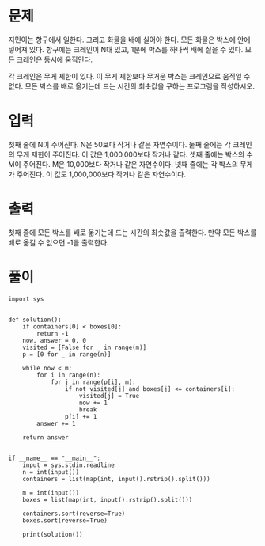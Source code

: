 # 문제
지민이는 항구에서 일한다. 그리고 화물을 배에 실어야 한다. 모든 화물은 박스에 안에 넣어져 있다. 항구에는 크레인이 N대 있고, 1분에 박스를 하나씩 배에 실을 수 있다. 모든 크레인은 동시에 움직인다.

각 크레인은 무게 제한이 있다. 이 무게 제한보다 무거운 박스는 크레인으로 움직일 수 없다. 모든 박스를 배로 옮기는데 드는 시간의 최솟값을 구하는 프로그램을 작성하시오.

# 입력
첫째 줄에 N이 주어진다. N은 50보다 작거나 같은 자연수이다. 둘째 줄에는 각 크레인의 무게 제한이 주어진다. 이 값은 1,000,000보다 작거나 같다. 셋째 줄에는 박스의 수 M이 주어진다. M은 10,000보다 작거나 같은 자연수이다. 넷째 줄에는 각 박스의 무게가 주어진다. 이 값도 1,000,000보다 작거나 같은 자연수이다.

# 출력
첫째 줄에 모든 박스를 배로 옮기는데 드는 시간의 최솟값을 출력한다. 만약 모든 박스를 배로 옮길 수 없으면 -1을 출력한다.

# 풀이

```python3
import sys


def solution():
    if containers[0] < boxes[0]:
        return -1
    now, answer = 0, 0
    visited = [False for _ in range(m)]
    p = [0 for _ in range(n)]

    while now < m:
        for i in range(n):
            for j in range(p[i], m):
                if not visited[j] and boxes[j] <= containers[i]:
                    visited[j] = True
                    now += 1
                    break
                p[i] += 1
        answer += 1

    return answer


if __name__ == "__main__":
    input = sys.stdin.readline
    n = int(input())
    containers = list(map(int, input().rstrip().split()))

    m = int(input())
    boxes = list(map(int, input().rstrip().split()))

    containers.sort(reverse=True)
    boxes.sort(reverse=True)

    print(solution())

```
